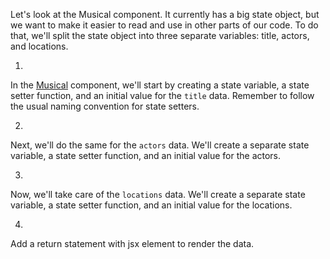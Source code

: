 Let's look at the Musical component. It currently has a big state object, but we want to make it easier to read and use in other parts of our code. To do that, we'll split the state object into three separate variables: title, actors, and locations.

1.

In the [Musical](../src/components/Musical.js) component, we'll start by creating a state variable, a state setter function, and an initial value for the `title` data. Remember to follow the usual naming convention for state setters.

2.

Next, we'll do the same for the `actors` data. We'll create a separate state variable, a state setter function, and an initial value for the actors.

3.

Now, we'll take care of the `locations` data. We'll create a separate state variable, a state setter function, and an initial value for the locations.

4.

Add a return statement with jsx element to render the data.

